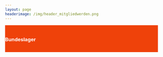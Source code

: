 ```yaml
---
layout: page
headerimage: /img/header_mitgliedwerden.png
---
```


<div class="grid">
    <div class="row" style="background: #EF420A; cursor: pointer; color: #fff; padding-top: 15px; padding-bottom: 15px;" onclick="window.location.href = '/veranstaltungen/20160727-bundeslager/'">
        <div class="col-md-1">
          <h3> Bundeslager </h3>   
        </div>    
    </div>
</div>
